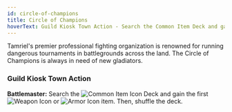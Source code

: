 ```yaml
---
id: circle-of-champions
title: Circle of Champions
hoverText: Guild Kiosk Town Action - Search the Common Item Deck and gain the first Weapon or Armor item. Then, shuffle the deck.
---
```


Tamriel's premier professional fighting organization is renowned for running dangerous tournaments in battlegrounds across the land. The Circle of Champions is always in need of new gladiators.

### Guild Kiosk Town Action

**Battlemaster:** Search the <img src="/icons/common-item.svg" alt="Common Item Icon" class="icon-svg" /> Deck and gain the first <img src="/icons/weapon.svg" alt="Weapon Icon" class="icon-svg" /> or <img src="/icons/armor.svg" alt="Armor Icon" class="icon-svg" /> item. Then, shuffle the deck.
